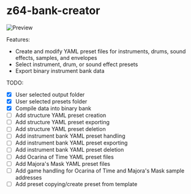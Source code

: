 # z64-bank-creator
![Preview](https://i.ibb.co/k2RP1PCv/9c054ba40615c446d601508f241a260b.png)

Features:
- Create and modify YAML preset files for instruments, drums, sound effects, samples, and envelopes
- Select instrument, drum, or sound effect presets
- Export binary instrument bank data

TODO:
- [x] User selected output folder
- [x] User selected presets folder
- [x] Compile data into binary bank
- [ ] Add structure YAML preset creation
- [ ] Add structure YAML preset exporting
- [ ] Add structure YAML preset deletion
- [ ] Add instrument bank YAML preset handling
- [ ] Add instrument bank YAML preset exporting
- [ ] Add instrument bank YAML preset deletion
- [ ] Add Ocarina of Time YAML preset files
- [ ] Add Majora's Mask YAML preset files
- [ ] Add game handling for Ocarina of Time and Majora's Mask sample addresses
- [ ] Add preset copying/create preset from template
